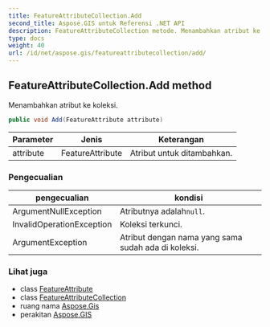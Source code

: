 ```yaml
---
title: FeatureAttributeCollection.Add
second_title: Aspose.GIS untuk Referensi .NET API
description: FeatureAttributeCollection metode. Menambahkan atribut ke koleksi.
type: docs
weight: 40
url: /id/net/aspose.gis/featureattributecollection/add/
---
```

## FeatureAttributeCollection.Add method

Menambahkan atribut ke koleksi.

```csharp
public void Add(FeatureAttribute attribute)
```

| Parameter | Jenis | Keterangan |
| --- | --- | --- |
| attribute | FeatureAttribute | Atribut untuk ditambahkan. |

### Pengecualian

| pengecualian | kondisi |
| --- | --- |
| ArgumentNullException | Atributnya adalah`null`. |
| InvalidOperationException | Koleksi terkunci. |
| ArgumentException | Atribut dengan nama yang sama sudah ada di koleksi. |

### Lihat juga

* class [FeatureAttribute](../../featureattribute/)
* class [FeatureAttributeCollection](../)
* ruang nama [Aspose.Gis](../../featureattributecollection/)
* perakitan [Aspose.GIS](../../../)


